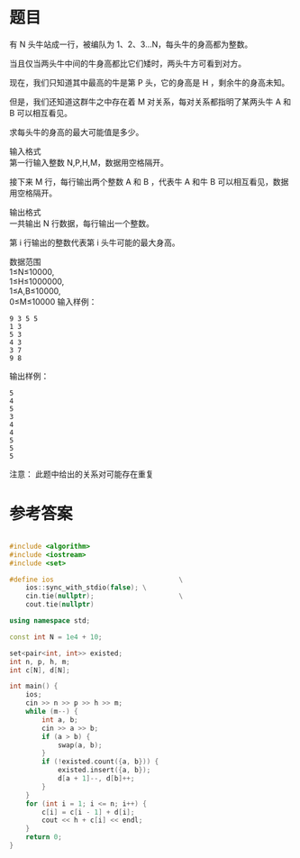 # 题目
有 N 头牛站成一行，被编队为 1、2、3…N，每头牛的身高都为整数。

当且仅当两头牛中间的牛身高都比它们矮时，两头牛方可看到对方。

现在，我们只知道其中最高的牛是第 P 头，它的身高是 H ，剩余牛的身高未知。

但是，我们还知道这群牛之中存在着 M 对关系，每对关系都指明了某两头牛 A 和 B 可以相互看见。

求每头牛的身高的最大可能值是多少。

输入格式<br>
第一行输入整数 N,P,H,M，数据用空格隔开。

接下来 M 行，每行输出两个整数 A 和 B ，代表牛 A 和牛 B 可以相互看见，数据用空格隔开。

输出格式<br>
一共输出 N 行数据，每行输出一个整数。

第 i 行输出的整数代表第 i 头牛可能的最大身高。

数据范围<br>
1≤N≤10000,<br>
1≤H≤1000000,<br>
1≤A,B≤10000,<br>
0≤M≤10000
输入样例：
```
9 3 5 5
1 3
5 3
4 3
3 7
9 8
```
输出样例：
```
5
4
5
3
4
4
5
5
5
```
注意：
此题中给出的关系对可能存在重复
# 参考答案
```c++

#include <algorithm>
#include <iostream>
#include <set>

#define ios                               \
    ios::sync_with_stdio(false); \
    cin.tie(nullptr);                     \
    cout.tie(nullptr)

using namespace std;

const int N = 1e4 + 10;

set<pair<int, int>> existed;
int n, p, h, m;
int c[N], d[N];

int main() {
    ios;
    cin >> n >> p >> h >> m;
    while (m--) {
        int a, b;
        cin >> a >> b;
        if (a > b) {
            swap(a, b);
        }
        if (!existed.count({a, b})) {
            existed.insert({a, b});
            d[a + 1]--, d[b]++;
        }
    }
    for (int i = 1; i <= n; i++) {
        c[i] = c[i - 1] + d[i];
        cout << h + c[i] << endl;
    }
    return 0;
}

